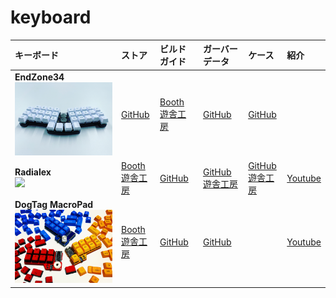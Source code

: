 # keyboard

|キーボード|ストア|ビルドガイド|ガーバーデータ|ケース|紹介|
|:---|:---|:---|:---|:---|:---|
|**EndZone34**<br><img src = "https://github.com/takashicompany/endzone34/raw/master/images/13.jpg?raw=true" width = "400px" />|[GitHub](https://github.com/takashicompany/endzone34)|[Booth](https://takashicompany.booth.pm/items/3169572)<br>[遊舎工房](https://shop.yushakobo.jp/products/2992)|[GitHub](https://github.com/takashicompany/endzone34/tree/master/gerber)|[GitHub](https://github.com/takashicompany/endzone34/tree/master/case)||
|**Radialex**<br><img src = "https://github.com/takashicompany/radialex/raw/master/images/19.jpg?raw=true" width = "400px" />|[Booth](https://takashicompany.booth.pm/items/3394593)<br>[遊舎工房](https://shop.yushakobo.jp/products/3350)|[GitHub](https://github.com/takashicompany/radialex)|[GitHub](https://github.com/takashicompany/radialex/tree/master/gerber)<br>[遊舎工房](https://shop.yushakobo.jp/products/oss_pcb?variant=44404010746087)|[GitHub](https://github.com/takashicompany/radialex/tree/master/case)<br>[遊舎工房](https://shop.yushakobo.jp/products/keyboard_acrylic_plate?variant=44150778986727)|[Youtube](https://www.youtube.com/watch?v=C8Qqe03oXgY)|
|**DogTag MacroPad**<br><img src = "https://github.com/takashicompany/dogtag/raw/master/images/20.jpg?raw=true" width = "400px"/>|[Booth](https://takashicompany.booth.pm/items/3459211)<br>[遊舎工房](https://shop.yushakobo.jp/products/3849)|[GitHub](https://github.com/takashicompany/dogtag)|[GitHub](https://github.com/takashicompany/dogtag/tree/master/gerber)||[Youtube](https://www.youtube.com/watch?v=5uZxdYJqcw4)|
